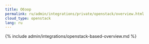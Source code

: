 ```yaml
---
title: Обзор
permalink: ru/admin/integrations/private/openstack/overview.html
cloud_type: openstack
lang: ru
---
```


{% include admin/integrations/openstack-based-overview.md %}
